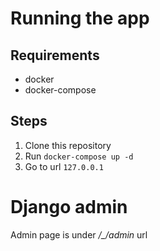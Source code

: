 

# Running the app
## Requirements
- docker
- docker-compose

## Steps
1. Clone this repository
2. Run `docker-compose up -d`
3. Go to url `127.0.0.1`

# Django admin
Admin page is under */\_/admin* url
